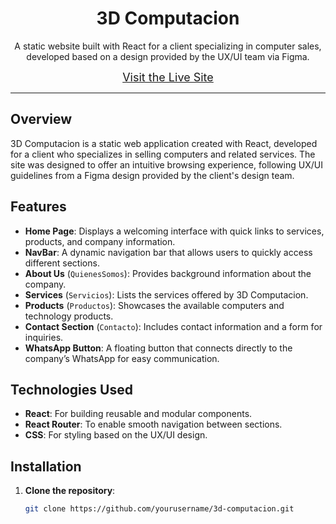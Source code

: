 <div align="center">
  <h1>3D Computacion</h1>
</div>

<div align="center">
  <p>
    A static website built with React for a client specializing in computer sales, developed based on a design provided by the UX/UI team via Figma.
  </p>
</div>

<div align="center">
  <a href="https://3dcomputacion.com" target="_blank" style="font-size: 18px;">
    Visit the Live Site
  </a>
</div>

---

## Overview
3D Computacion is a static web application created with React, developed for a client who specializes in selling computers and related services. The site was designed to offer an intuitive browsing experience, following UX/UI guidelines from a Figma design provided by the client's design team.

## Features
- **Home Page**: Displays a welcoming interface with quick links to services, products, and company information.
- **NavBar**: A dynamic navigation bar that allows users to quickly access different sections.
- **About Us** (`QuienesSomos`): Provides background information about the company.
- **Services** (`Servicios`): Lists the services offered by 3D Computacion.
- **Products** (`Productos`): Showcases the available computers and technology products.
- **Contact Section** (`Contacto`): Includes contact information and a form for inquiries.
- **WhatsApp Button**: A floating button that connects directly to the company’s WhatsApp for easy communication.

## Technologies Used
- **React**: For building reusable and modular components.
- **React Router**: To enable smooth navigation between sections.
- **CSS**: For styling based on the UX/UI design.

## Installation
1. **Clone the repository**:
   ```bash
   git clone https://github.com/yourusername/3d-computacion.git